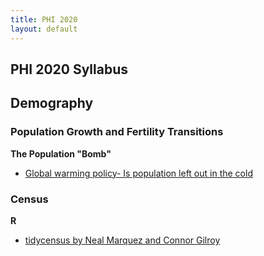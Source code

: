 ```yaml
---
title: PHI 2020
layout: default
---
```


## PHI 2020 Syllabus

## Demography

### Population Growth and Fertility Transitions

**The Population "Bomb"**
   * [Global warming policy- Is
population left out in the cold](https://jlgodwin.github.io/PHI2020/Readings/BongaartsONeill2018.pdf)


### Census

**R**
   * [tidycensus by Neal Marquez and Connor Gilroy](https://jlgodwin.github.io/PHI2020/Tutorials/tidycensus-tutorial.rmd)

